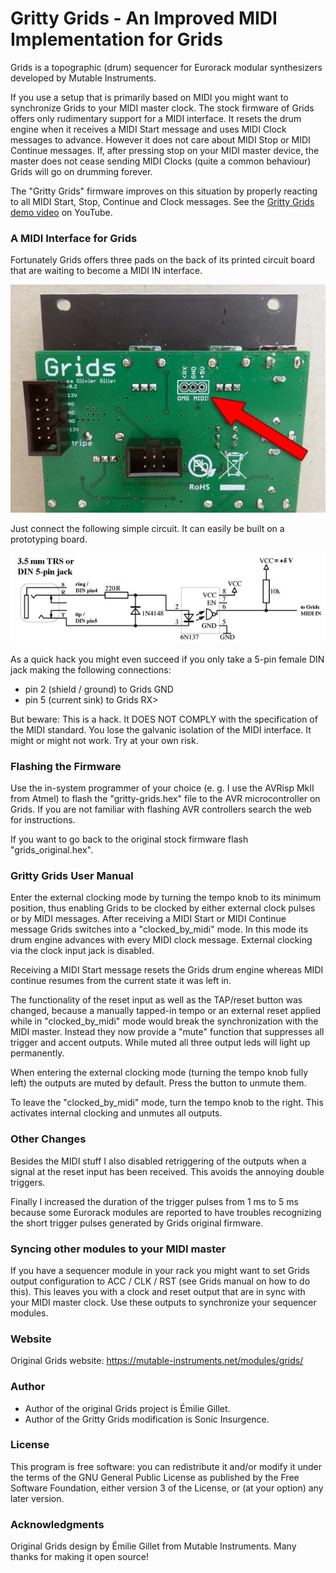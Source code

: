 # Gritty Grids - An Improved MIDI Implementation for Grids
Grids is a topographic (drum) sequencer for Eurorack modular synthesizers 
developed by Mutable Instruments.

If you use a setup that is primarily based on MIDI you might want to 
synchronize Grids to your MIDI master clock.
The stock firmware of Grids offers only rudimentary support for a MIDI 
interface. It resets the drum engine when it receives a MIDI Start message 
and uses MIDI Clock messages to advance. However it does not care about 
MIDI Stop or MIDI Continue messages. If, after pressing stop on your 
MIDI master device, the master does not cease sending MIDI Clocks 
(quite a common behaviour) Grids will go on 
drumming forever.

The "Gritty Grids" firmware improves on this situation by properly 
reacting to all MIDI Start, Stop, Continue and Clock messages. See 
the [Gritty Grids demo video](https://youtu.be/vbTWLX3Ts00) on YouTube.

### A MIDI Interface for Grids
Fortunately Grids offers three pads on the back of its printed circuit 
board that are waiting to become a MIDI IN interface.

![Grids MIDI port](/images/grids-midi-port.jpg)

Just connect the following simple circuit. It can easily be built on a 
prototyping board.

![MIDI circuit](/images/midi-circuit.jpg)

As a quick hack you might even succeed if you only take a 5-pin female 
DIN jack making the following connections:
* pin 2 (shield / ground) to Grids GND
* pin 5 (current sink) to Grids RX>

But beware: This is a hack. It DOES NOT COMPLY with the specification 
of the MIDI standard. You lose the galvanic isolation of the MIDI 
interface. It might or might not work. Try at your own risk.


### Flashing the Firmware
Use the in-system programmer of your choice (e. g. I use the 
AVRisp MkII from Atmel) to flash the "gritty-grids.hex" file to 
the AVR microcontroller on Grids. If you are not familiar with 
flashing AVR controllers search the web for instructions.

If you want to go back to the original stock firmware flash 
"grids_original.hex".


### Gritty Grids User Manual
Enter the external clocking mode by turning the tempo knob to 
its minimum position, thus enabling Grids to be clocked by either external clock pulses or by MIDI messages. After receiving a  MIDI Start or MIDI Continue 
message Grids switches into a "clocked_by_midi" mode. In this mode its 
drum engine advances with every MIDI clock message. External clocking 
via the clock input jack is disabled.

Receiving a MIDI Start message resets the Grids drum engine whereas 
MIDI continue resumes from the current state it was left in.

The 
functionality of the reset input as well as the TAP/reset button was changed, because a manually tapped-in tempo or an external reset applied while in "clocked_by_midi" mode
would break the synchronization with the MIDI master. Instead they now provide a "mute" function that suppresses all trigger and 
accent outputs. While muted all three output leds will light up 
permanently.

When entering the external clocking mode (turning the tempo knob fully left) the outputs are muted by default. Press the button to unmute them.

To leave the "clocked_by_midi" mode, turn the tempo knob to the right. This activates internal clocking and unmutes all outputs.


### Other Changes
Besides the MIDI stuff I also disabled retriggering of the outputs 
when a signal at the reset input has been received. This avoids 
the annoying double triggers.

Finally I increased the duration of the trigger pulses from 1 ms to 
5 ms because some Eurorack modules are reported to have troubles recognizing the short trigger pulses generated by Grids original firmware.


### Syncing other modules to your MIDI master
If you have a sequencer module in your rack you might want to set Grids output configuration to ACC / CLK / RST (see Grids manual on how to do this). This leaves you with a 
clock and reset output that are in sync with your MIDI master clock. Use these outputs to synchronize your sequencer modules.


### Website
Original Grids website: https://mutable-instruments.net/modules/grids/


### Author
* Author of the original Grids project is Émilie Gillet.
* Author of the Gritty Grids modification is Sonic Insurgence.


### License
This program is free software: you can redistribute it and/or modify 
it under the terms of the GNU General Public License as published by 
the Free Software Foundation, either version 3 of the License, or 
(at your option) any later version.


### Acknowledgments
Original Grids design by Émilie Gillet from Mutable Instruments. 
Many thanks for making it open source!


